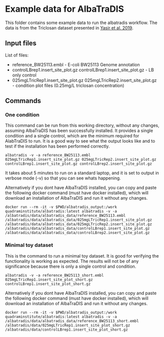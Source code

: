 # Example data for AlbaTraDIS

This folder contains some example data to run the albatradis workflow. The data is from the Triclosan dataset presented in [Yasir et al. 2019](https://www.biorxiv.org/content/10.1101/596833v1). 

## Input files
List of files: 
* reference_BW25113.embl - E-coli BW25113 Genome annotation 
* controlLBrep1.insert_site_plot.gz controlLBrep1.insert_site_plot.gz - LB only control
* 025mgLTricRep1.insert_site_plot.gz 025mgLTricRep2.insert_site_plot.gz - condition plot files (0.25mg/L triclosan concentration)

## Commands

### One condition
This command can be run from this working directory, without any changes, assuming AlbaTraDIS has been successfully installed. It provides a single condition and a single control, which are the minimum required for AlabTraDIS to run. It is a good way to see what the output looks like and to test if the installation has been performed correctly.
```
albatradis -v -a reference_BW25113.embl 025mgLTricRep1.insert_site_plot.gz 025mgLTricRep2.insert_site_plot.gz controlLBrep1.insert_site_plot.gz controlLBrep2.insert_site_plot.gz
```
It takes about 5 minutes to run on a standard laptop, and it is set to output in verbose mode (-v) so that you can see whats happening. 


Alternatively if you dont have AlbaTraDIS installed, you can copy and paste the following docker command (must have docker installed), which will download an installation of AlbaTraDIS and run it without any changes.

```
docker run --rm -it -v $PWD/albatradis_output:/work quadraminstitute/albatradis:latest albatradis -v -a /albatradis/data/albatradis_data/reference_BW25113.embl /albatradis/data/albatradis_data/025mgLTricRep1.insert_site_plot.gz /albatradis/data/albatradis_data/025mgLTricRep2.insert_site_plot.gz /albatradis/data/albatradis_data/controlLBrep1.insert_site_plot.gz /albatradis/data/albatradis_data/controlLBrep2.insert_site_plot.gz
```

### Minimal toy dataset
This is the command to run a minimal toy dataset. It is good for verifying the functionality is working as expected. The results will not be of any significance because there is only a single control and condition.

```
albatradis -v -a reference_BW25113_short.embl 025mgLTricRep1.insert_site_plot_short.gz  controlLBrep1.insert_site_plot_short.gz 
```

Alternatively if you dont have AlbaTraDIS installed, you can copy and paste the following docker command (must have docker installed), which will download an installation of AlbaTraDIS and run it without any changes.
```
docker run --rm -it -v $PWD/albatradis_output:/work quadraminstitute/albatradis:latest albatradis -v -a /albatradis/data/albatradis_data/reference_BW25113_short.embl /albatradis/data/025mgLTricRep1.insert_site_plot_short.gz  /albatradis/data/controlLBrep1.insert_site_plot_short.gz 
```


